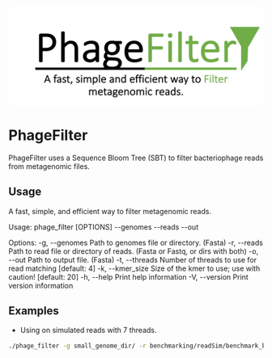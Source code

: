 ![phage filter logo](misc/PhageFilterLogo.png)

# PhageFilter

PhageFilter uses a Sequence Bloom Tree (SBT) to filter bacteriophage reads from metagenomic files.

## Usage

A fast, simple, and efficient way to filter metagenomic reads.

Usage: phage_filter [OPTIONS] --genomes <VALUE> --reads <VALUE> --out <VALUE>

Options:
-g, --genomes <VALUE> Path to genomes file or directory. (Fasta)
-r, --reads <VALUE> Path to read file or directory of reads. (Fasta or Fastq, or dirs with both)
-o, --out <VALUE> Path to output file. (Fasta)
-t, --threads <VALUE> Number of threads to use for read matching [default: 4]
-k, --kmer_size <VALUE> Size of the kmer to use; use with caution! [default: 20]
-h, --help Print help information
-V, --version Print version information

## Examples

- Using on simulated reads with 7 threads.

```bash
./phage_filter -g small_genome_dir/ -r benchmarking/readSim/benchmark_b1_1000000_illumina.fa --out outfile.fa -t 7
```
